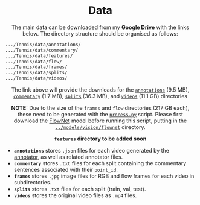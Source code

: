 <h1 align="center">Data</h1>
<p align="center">
The main data can be downloaded from my <a href="https://drive.google.com/open?id=1pZZQO69OHVWZ-NQ1zyvNOBEB-2BcC08Q"><b>Google Drive</b></a> with the links below.
The directory structure should be organised as follows:
</p>

```bash
.../Tennis/data/annotations/
.../Tennis/data/commentary/
.../Tennis/data/features/
.../Tennis/data/flow/
.../Tennis/data/frames/
.../Tennis/data/splits/
.../Tennis/data/videos/
```

<p align="center">The link above will provide the downloads for the <a href="https://drive.google.com/open?id=12L0x6Is9f1eENP_84bMDbCVCd_K-2w9s"><code>annotations</code></a> (9.5 MB), <a href="https://drive.google.com/open?id=1HZBQ-4hbR5o1vpT9oZI7rqINhn8FvgdU"><code>commentary</code></a> (1.7 MB), <a href="https://drive.google.com/open?id=1HZBQ-4hbR5o1vpT9oZI7rqINhn8FvgdU"><code>splits</code></a> (36.3 MB), and <a href="https://drive.google.com/open?id=1rGIJIwmp_jhB8eoW-KVNYKHlu56l5UAq"><code>videos</code></a> (11.1 GB) directories</p>

<p align="center"><b>NOTE:</b> Due to the size of the <code>frames</code> and <code>flow</code> directories (217 GB each), these need to be generated with the <a href="process.py"><code>process.py</code></a> script. Please first download the <a href="https://drive.google.com/open?id=1AwUS8uBLc68j2jMc1dvC8XA4shJ_Amq0">FlowNet</a> model before running this script, putting in the <a href="../models/vision/flownet"><code>../models/vision/flownet</code></a> directory.

<p align="center"><b><code>features</code> directory to be added soon</b></p>

<ul>
    <li><code><b>annotations</b></code> stores <code>.json</code> files for each video generated by the <a href="https://github.com/HaydenFaulkner/TemporalEventAnnotator">annotator</a>, as well as related annotator files.</li>
    <li><code><b>commentary</b></code> stores <code>.txt</code> files for each split containing the commentary sentences associated with their <code>point_id</code>.</li>
    <li><code><b>frames</b></code> stores <code>.jpg</code> image files for RGB and flow frames for each video in subdirectories.</li>
    <li><code><b>splits</b></code> stores <code>.txt</code> files for each split (train, val, test).</li>
    <li><code><b>videos</b></code> stores the original video files as <code>.mp4</code> files.</li>
</ul>
